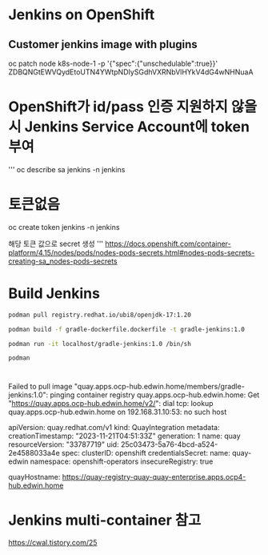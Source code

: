 # Jenkins on OpenShift


## Customer jenkins image with plugins

  oc patch node k8s-node-1 -p '{"spec":{"unschedulable":true}}'
  ZDBQNGtEWVQydEtoUTN4YWtpNDIySGdhVXRNbVlHYkV4dG4wNHNuaA


# OpenShift가 id/pass 인증 지원하지 않을 시 Jenkins Service Account에 token 부여

'''
oc describe sa jenkins -n jenkins
# 토큰없음

oc create token jenkins -n jenkins

해당 토큰 값으로 secret 생성
'''
https://docs.openshift.com/container-platform/4.15/nodes/pods/nodes-pods-secrets.html#nodes-pods-secrets-creating-sa_nodes-pods-secrets


# Build Jenkins
```Bash
podman pull registry.redhat.io/ubi8/openjdk-17:1.20

podman build -f gradle-dockerfile.dockerfile -t gradle-jenkins:1.0

podman run -it localhost/gradle-jenkins:1.0 /bin/sh

podman 
```

# 


Failed to pull image "quay.apps.ocp-hub.edwin.home/members/gradle-jenkins:1.0": pinging container registry quay.apps.ocp-hub.edwin.home: Get "https://quay.apps.ocp-hub.edwin.home/v2/": dial tcp: lookup quay.apps.ocp-hub.edwin.home on 192.168.31.10:53: no such host




apiVersion: quay.redhat.com/v1
kind: QuayIntegration
metadata:
  creationTimestamp: "2023-11-21T04:51:33Z"
  generation: 1
  name: quay
  resourceVersion: "33787719"
  uid: 25c03473-5a76-4bcd-a524-2e4588033a4e
spec:
  clusterID: openshift
  credentialsSecret:
    name: quay-edwin
    namespace: openshift-operators
  insecureRegistry: true
  
  quayHostname: https://quay-registry-quay-quay-enterprise.apps.ocp4-hub.edwin.home

  # Jenkins multi-container 참고
  https://cwal.tistory.com/25
